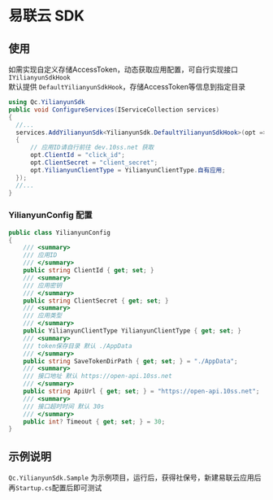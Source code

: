 # 易联云 SDK

## 使用

如需实现自定义存储AccessToken，动态获取应用配置，可自行实现接口 `IYilianyunSdkHook`  
默认提供 `DefaultYilianyunSdkHook`，存储AccessToken等信息到指定目录   

```cs
using Qc.YilianyunSdk
public void ConfigureServices(IServiceCollection services)
{
  //...
  services.AddYilianyunSdk<YilianyunSdk.DefaultYilianyunSdkHook>(opt =>
  {
      // 应用ID请自行前往 dev.10ss.net 获取
      opt.ClientId = "click_id";
      opt.ClientSecret = "client_secret";
      opt.YilianyunClientType = YilianyunClientType.自有应用;
  });
  //...
}
```
### YilianyunConfig 配置

```cs
public class YilianyunConfig
{
    /// <summary>
    /// 应用ID
    /// </summary>
    public string ClientId { get; set; }
    /// <summary>
    /// 应用密钥
    /// </summary>
    public string ClientSecret { get; set; }
    /// <summary>
    /// 应用类型
    /// </summary>
    public YilianyunClientType YilianyunClientType { get; set; }
    /// <summary>
    /// token保存目录 默认 ./AppData
    /// </summary>
    public string SaveTokenDirPath { get; set; } = "./AppData";
    /// <summary>
    /// 接口地址 默认 https://open-api.10ss.net
    /// </summary>
    public string ApiUrl { get; set; } = "https://open-api.10ss.net";
    /// <summary>
    /// 接口超时时间 默认 30s
    /// </summary>
    public int? Timeout { get; set; } = 30;
}
```
## 示例说明

`Qc.YilianyunSdk.Sample` 为示例项目，运行后，获得社保号，新建易联云应用后再`Startup.cs`配置后即可测试
